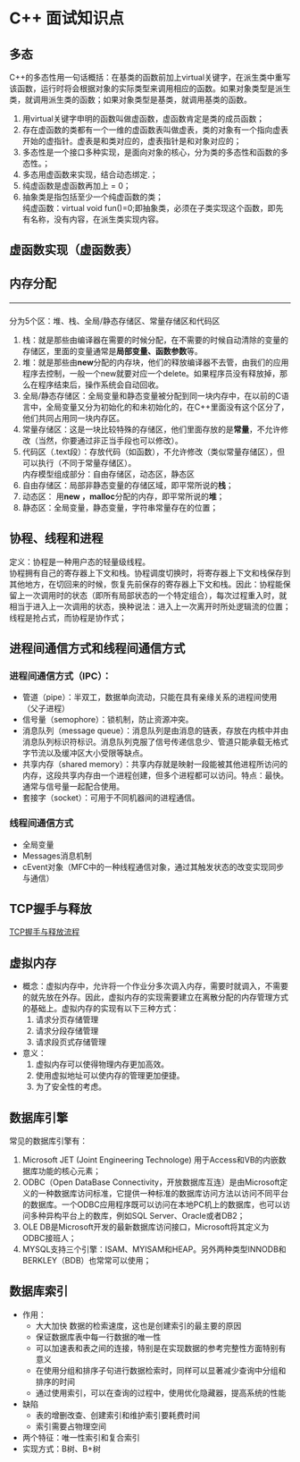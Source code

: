 # C++ 面试知识点
## 多态<br>
C++的多态性用一句话概括：在基类的函数前加上virtual关键字，在派生类中重写该函数，运行时将会根据对象的实际类型来调用相应的函数。如果对象类型是派生类，就调用派生类的函数；如果对象类型是基类，就调用基类的函数。<br>
1. 用virtual关键字申明的函数叫做虚函数，虚函数肯定是类的成员函数； 
2. 存在虚函数的类都有一个一维的虚函数表叫做虚表，类的对象有一个指向虚表开始的虚指针。虚表是和类对应的，虚表指针是和对象对应的；
3. 多态性是一个接口多种实现，是面向对象的核心，分为类的多态性和函数的多态性。；
4. 多态用虚函数来实现，结合动态绑定.；
5. 纯虚函数是虚函数再加上 = 0； 
6. 抽象类是指包括至少一个纯虚函数的类；<br>
纯虚函数：virtual void fun()=0;即抽象类，必须在子类实现这个函数，即先有名称，没有内容，在派生类实现内容。<br>
## 虚函数实现（虚函数表）
## 内存分配<hr>
分为5个区：堆、栈、全局/静态存储区、常量存储区和代码区<br>
1. 栈：就是那些由编译器在需要的时候分配，在不需要的时候自动清除的变量的存储区，里面的变量通常是**局部变量、函数参数**等。
2. 堆：就是那些由**new**分配的内存块，他们的释放编译器不去管，由我们的应用程序去控制，一般一个new就要对应一个delete。如果程序员没有释放掉，那么在程序结束后，操作系统会自动回收。
3. 全局/静态存储区：全局变量和静态变量被分配到同一块内存中，在以前的C语言中，全局变量又分为初始化的和未初始化的，在C++里面没有这个区分了，他们共同占用同一块内存区。
4. 常量存储区：这是一块比较特殊的存储区，他们里面存放的是**常量**，不允许修改（当然，你要通过非正当手段也可以修改）。
5. 代码区（.text段）：存放代码（如函数），不允许修改（类似常量存储区），但可以执行（不同于常量存储区）。<br>
内存模型组成部分：自由存储区，动态区，静态区<br>
1. 自由存储区：局部非静态变量的存储区域，即平常所说的**栈**；
2. 动态区： 用**new ，malloc**分配的内存，即平常所说的**堆**；
3. 静态区：全局变量，静态变量，字符串常量存在的位置；
## 协程、线程和进程<br>
定义：协程是一种用户态的轻量级线程。<br>
协程拥有自己的寄存器上下文和栈。协程调度切换时，将寄存器上下文和栈保存到其他地方，在切回来的时候，恢复先前保存的寄存器上下文和栈。因此：协程能保留上一次调用时的状态（即所有局部状态的一个特定组合），每次过程重入时，就相当于进入上一次调用的状态，换种说法：进入上一次离开时所处逻辑流的位置；<br>
线程是抢占式，而协程是协作式；<br>
## 进程间通信方式和线程间通信方式
### 进程间通信方式（IPC）：
* 管道（pipe）：半双工，数据单向流动，只能在具有亲缘关系的进程间使用（父子进程）
* 信号量（semophore）：锁机制，防止资源冲突。
* 消息队列（message queue）：消息队列是由消息的链表，存放在内核中并由消息队列标识符标识。消息队列克服了信号传递信息少、管道只能承载无格式字节流以及缓冲区大小受限等缺点。
* 共享内存（shared memory）：共享内存就是映射一段能被其他进程所访问的内存，这段共享内存由一个进程创建，但多个进程都可以访问。特点：最快。通常与信号量一起配合使用。
* 套接字（socket）：可用于不同机器间的进程通信。
### 线程间通信方式
* 全局变量
* Messages消息机制
* cEvent对象（MFC中的一种线程通信对象，通过其触发状态的改变实现同步与通信）
## TCP握手与释放
[TCP握手与释放流程](https://github.com/sjtujw/tcp_udp)
## 虚拟内存<br>
* 概念：虚拟内存中，允许将一个作业分多次调入内存，需要时就调入，不需要的就先放在外存。因此，虚拟内存的实现需要建立在离散分配的内存管理方式的基础上。虚拟内存的实现有以下三种方式：
    1. 请求分页存储管理
    2. 请求分段存储管理
    3. 请求段页式存储管理
* 意义：
    1. 虚拟内存可以使得物理内存更加高效。
    2. 使用虚拟地址可以使内存的管理更加便捷。
    3. 为了安全性的考虑。
## 数据库引擎
常见的数据库引擎有：<br>
1. Microsoft JET (Joint Engineering Technologe) 用于Access和VB的内嵌数据库功能的核心元素；
2. ODBC（Open DataBase Connectivity，开放数据库互连）是由Microsoft定义的一种数据库访问标准，它提供一种标准的数据库访问方法以访问不同平台的数据库。一个ODBC应用程序既可以访问在本地PC机上的数据库，也可以访问多种异构平台上的数库，例如SQL Server、Oracle或者DB2；
3. OLE DB是Microsoft开发的最新数据库访问接口，Microsoft将其定义为ODBC接班人；
4. MYSQL支持三个引擎：ISAM、MYISAM和HEAP。另外两种类型INNODB和BERKLEY（BDB）也常常可以使用；
## 数据库索引
* 作用：<br>
    - 大大加快 数据的检索速度，这也是创建索引的最主要的原因
    - 保证数据库表中每一行数据的唯一性
    - 可以加速表和表之间的连接，特别是在实现数据的参考完整性方面特别有意义
    - 在使用分组和排序子句进行数据检索时，同样可以显著减少查询中分组和排序的时间
    - 通过使用索引，可以在查询的过程中，使用优化隐藏器，提高系统的性能
* 缺陷<br>
    - 表的增删改查、创建索引和维护索引要耗费时间
    - 索引需要占物理空间
* 两个特征：唯一性索引和复合索引
* 实现方式：B树、B+树